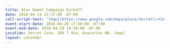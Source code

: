 ```yaml
---
title: Alex Ramel Campaign Kickoff
date: 2018-04-14 12:17:00 -07:00
call-script-text: "[map](https://www.google.com/maps/place/Secret\\+Cove/@48.520793,-122.6080777,17z/data=!3m1!4b1!4m5!3m4!1s0x5485775f7d13ea71:0xcaaf5fc8f91ccf77!8m2!3d48.520793!4d-122.605889?hl=en)"
event-start-date: 2018-04-20 17:50:00 -07:00
event-end-date: 2018-04-20 19:30:00 -07:00
Location: Secret Cove, 209 T Ave, Anacortes WA. (map)
layout: calendar
---
```


